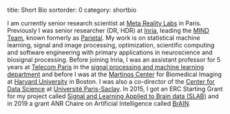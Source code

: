 title: Short Bio
sortorder: 0
category: shortbio

I am currently senior research scientist at [Meta Reality Labs](http://www.meta.com) in Paris. Previously I was senior researcher (DR, HDR) at [Inria](http://www.inria.fr), leading the [MIND Team](https://team.inria.fr/mind/), known formerly as [Parietal](https://team.inria.fr/parietal/). My work is on statistical machine learning, signal and image processing, optimization, scientific computing and software engineering with primary applications in neuroscience and biosignal processing. Before joining Inria, I was an assistant professor for 5 years at [Telecom Paris](https://www.telecom-paris.fr) in the [signal processing and machine learning department](https://www.telecom-paris.fr/en/the-school/teaching-research-departments/image-data-signal) and before I was at the [Martinos Center](http://www.nmr.mgh.harvard.edu/martinos/flashHome.php) for Biomedical Imaging at [Harvard University](http://www.harvard.edu/) in Boston. I was also a co-director of the [Center for Data Science](http://www.datascience-paris-saclay.fr/) at [Université Paris-Saclay](https://www.universite-paris-saclay.fr/). In 2015, I got an ERC Starting Grant for my project called [Signal and Learning Applied to Brain data (SLAB)](erc-slab.html) and in 2019 a grant ANR Chaire on Artificial Intelligence called [BrAIN](anr-brain.html).
